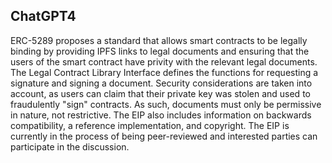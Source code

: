 ## ChatGPT4

ERC-5289 proposes a standard that allows smart contracts to be legally binding by providing IPFS links to legal documents and ensuring that the users of the smart contract have privity with the relevant legal documents. The Legal Contract Library Interface defines the functions for requesting a signature and signing a document. Security considerations are taken into account, as users can claim that their private key was stolen and used to fraudulently "sign" contracts. As such, documents must only be permissive in nature, not restrictive. The EIP also includes information on backwards compatibility, a reference implementation, and copyright. The EIP is currently in the process of being peer-reviewed and interested parties can participate in the discussion.
